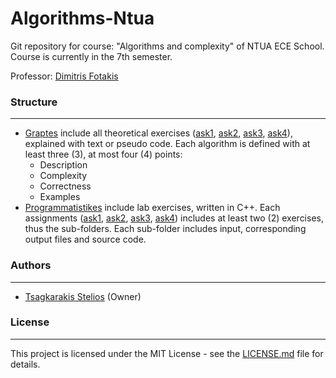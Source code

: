 # Algorithms-Ntua
Git repository for course: "Algorithms and complexity" of NTUA ECE School.
Course is currently in the 7th semester.

Professor: [Dimitris Fotakis](https://www.softlab.ntua.gr/~fotakis/)

### Structure
---

- [Graptes](https://github.com/steliostss/Algorithms-Ntua/tree/master/Graptes) include all theoretical exercises ([ask1](https://github.com/steliostss/Algorithms-Ntua/tree/master/Graptes/ask1), [ask2](https://github.com/steliostss/Algorithms-Ntua/tree/master/Graptes/ask2), [ask3](https://github.com/steliostss/Algorithms-Ntua/tree/master/Graptes/ask3), [ask4](https://github.com/steliostss/Algorithms-Ntua/tree/master/Graptes/ask4)),  explained with text or pseudo code. Each algorithm is defined with at least three (3), at most four (4) points:
  - Description
  - Complexity
  - Correctness
  - Examples
- [Programmatistikes](https://github.com/steliostss/Algorithms-Ntua/tree/master/Programmatistikes) include lab exercises, written in C++. Each assignments ([ask1](https://github.com/steliostss/Algorithms-Ntua/tree/master/Programmatistikes/ask1), [ask2](https://github.com/steliostss/Algorithms-Ntua/tree/master/Programmatistikes/ask2), [ask3](https://github.com/steliostss/Algorithms-Ntua/tree/master/Programmatistikes/ask3), [ask4](https://github.com/steliostss/Algorithms-Ntua/tree/master/Programmatistikes/ask4)) includes at least two (2) exercises, thus the sub-folders. Each sub-folder includes input, corresponding output files and source code.

### Authors
---

- [Tsagkarakis Stelios](https://www.facebook.com/stelios.tsagarakis.3) (Owner)

### License
---

This project is licensed under the MIT License - see the [LICENSE.md](https://github.com/steliostss/Algorithms-Ntua) file for details.
